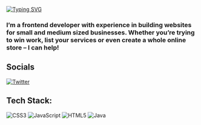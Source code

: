 [![Typing SVG](https://readme-typing-svg.demolab.com?font=Fira+Code&weight=700&size=25&duration=4000&pause=1000&color=9B27F7&center=true&multiline=true&width=435&height=90&lines=Hey+%F0%9F%91%8B+I'm+Sunil+;I'm+Frontend+Developer)](https://git.io/typing-svg)

<h3>I’m a  frontend developer with experience in building websites for small and medium sized businesses. Whether you’re trying to win work, list your services or even create a whole online store – I can help!</h3>


## Socials 
 [![Twitter](https://img.shields.io/badge/Twitter-%231DA1F2.svg?logo=Twitter&logoColor=white)](https://twitter.com/@Cook_C0de) 

## Tech Stack:
![CSS3](https://img.shields.io/badge/css3-%231572B6.svg?style=for-the-badge&logo=css3&logoColor=white) ![JavaScript](https://img.shields.io/badge/javascript-%23323330.svg?style=for-the-badge&logo=javascript&logoColor=%23F7DF1E) ![HTML5](https://img.shields.io/badge/html5-%23E34F26.svg?style=for-the-badge&logo=html5&logoColor=white) ![Java](https://img.shields.io/badge/java-%23ED8B00.svg?style=for-the-badge&logo=java&logoColor=white)

